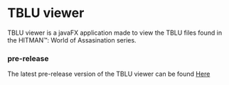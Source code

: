 # TBLU viewer

TBLU viewer is a javaFX application made to view the TBLU files found in the HITMAN™: World of Assasination series.


### pre-release
The latest pre-release version of the TBLU viewer can be found [Here](https://github.com/dafitius/Hitman_TBLU_viewer/releases/tag/0.5)